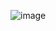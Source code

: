 
![image](https://github.com/Kirb101/macOS_NuggyNet/assets/78144805/3b04c6b2-faf2-4b44-b457-c4754d995f0c)
